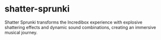 # shatter-sprunki
Shatter Sprunki transforms the Incredibox experience with explosive shattering effects and dynamic sound combinations, creating an immersive musical journey.

